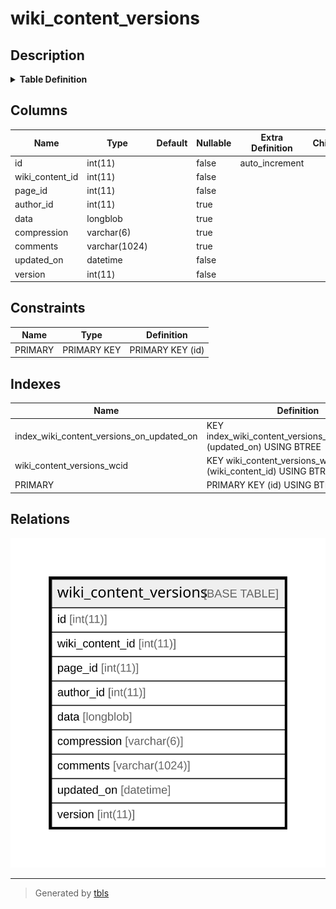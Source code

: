 # wiki_content_versions

## Description

<details>
<summary><strong>Table Definition</strong></summary>

```sql
CREATE TABLE `wiki_content_versions` (
  `id` int(11) NOT NULL AUTO_INCREMENT,
  `wiki_content_id` int(11) NOT NULL,
  `page_id` int(11) NOT NULL,
  `author_id` int(11) DEFAULT NULL,
  `data` longblob,
  `compression` varchar(6) DEFAULT '',
  `comments` varchar(1024) DEFAULT '',
  `updated_on` datetime NOT NULL,
  `version` int(11) NOT NULL,
  PRIMARY KEY (`id`),
  KEY `wiki_content_versions_wcid` (`wiki_content_id`),
  KEY `index_wiki_content_versions_on_updated_on` (`updated_on`)
) ENGINE=InnoDB DEFAULT CHARSET=latin1
```

</details>

## Columns

| Name | Type | Default | Nullable | Extra Definition | Children | Parents | Comment |
| ---- | ---- | ------- | -------- | --------------- | -------- | ------- | ------- |
| id | int(11) |  | false | auto_increment |  |  |  |
| wiki_content_id | int(11) |  | false |  |  |  |  |
| page_id | int(11) |  | false |  |  |  |  |
| author_id | int(11) |  | true |  |  |  |  |
| data | longblob |  | true |  |  |  |  |
| compression | varchar(6) |  | true |  |  |  |  |
| comments | varchar(1024) |  | true |  |  |  |  |
| updated_on | datetime |  | false |  |  |  |  |
| version | int(11) |  | false |  |  |  |  |

## Constraints

| Name | Type | Definition |
| ---- | ---- | ---------- |
| PRIMARY | PRIMARY KEY | PRIMARY KEY (id) |

## Indexes

| Name | Definition |
| ---- | ---------- |
| index_wiki_content_versions_on_updated_on | KEY index_wiki_content_versions_on_updated_on (updated_on) USING BTREE |
| wiki_content_versions_wcid | KEY wiki_content_versions_wcid (wiki_content_id) USING BTREE |
| PRIMARY | PRIMARY KEY (id) USING BTREE |

## Relations

![er](wiki_content_versions.svg)

---

> Generated by [tbls](https://github.com/k1LoW/tbls)
